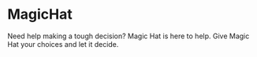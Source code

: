 # MagicHat
Need help making a tough decision? Magic Hat is here to help. Give Magic Hat your choices and let it decide.
